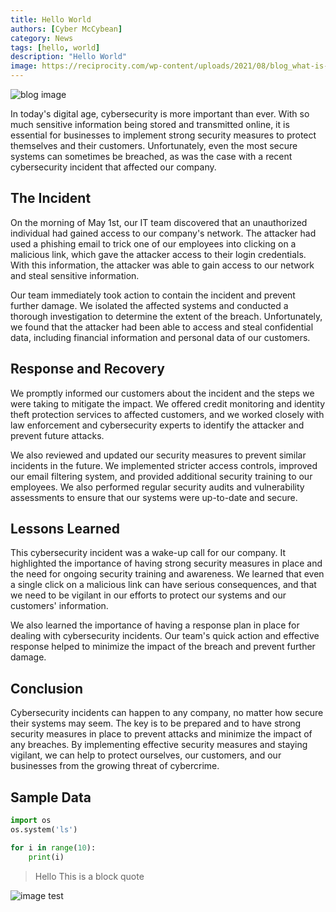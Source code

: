 ```yaml
---
title: Hello World
authors: [Cyber McCybean]
category: News
tags: [hello, world]
description: "Hello World"
image: https://reciprocity.com/wp-content/uploads/2021/08/blog_what-is-cybersecurity-framework_featured-img_730x270.jpg
---
```


<img src="https://www.theforage.com/blog/wp-content/uploads/2022/12/what-is-cybersecurity.jpg" alt="blog image" />

In today's digital age, cybersecurity is more important than ever. With so much sensitive information being stored and transmitted online, it is essential for businesses to implement strong security measures to protect themselves and their customers. Unfortunately, even the most secure systems can sometimes be breached, as was the case with a recent cybersecurity incident that affected our company.

## The Incident

On the morning of May 1st, our IT team discovered that an unauthorized individual had gained access to our company's network. The attacker had used a phishing email to trick one of our employees into clicking on a malicious link, which gave the attacker access to their login credentials. With this information, the attacker was able to gain access to our network and steal sensitive information.

Our team immediately took action to contain the incident and prevent further damage. We isolated the affected systems and conducted a thorough investigation to determine the extent of the breach. Unfortunately, we found that the attacker had been able to access and steal confidential data, including financial information and personal data of our customers.

## Response and Recovery

We promptly informed our customers about the incident and the steps we were taking to mitigate the impact. We offered credit monitoring and identity theft protection services to affected customers, and we worked closely with law enforcement and cybersecurity experts to identify the attacker and prevent future attacks.

We also reviewed and updated our security measures to prevent similar incidents in the future. We implemented stricter access controls, improved our email filtering system, and provided additional security training to our employees. We also performed regular security audits and vulnerability assessments to ensure that our systems were up-to-date and secure.

## Lessons Learned

This cybersecurity incident was a wake-up call for our company. It highlighted the importance of having strong security measures in place and the need for ongoing security training and awareness. We learned that even a single click on a malicious link can have serious consequences, and that we need to be vigilant in our efforts to protect our systems and our customers' information.

We also learned the importance of having a response plan in place for dealing with cybersecurity incidents. Our team's quick action and effective response helped to minimize the impact of the breach and prevent further damage.

## Conclusion

Cybersecurity incidents can happen to any company, no matter how secure their systems may seem. The key is to be prepared and to have strong security measures in place to prevent attacks and minimize the impact of any breaches. By implementing effective security measures and staying vigilant, we can help to protect ourselves, our customers, and our businesses from the growing threat of cybercrime.

## Sample Data

```python
import os
os.system('ls')

for i in range(10):
    print(i)
```

> Hello This is a block quote

![image test](https://reciprocity.com/wp-content/uploads/2021/08/blog_what-is-cybersecurity-framework_featured-img_730x270.jpg)
